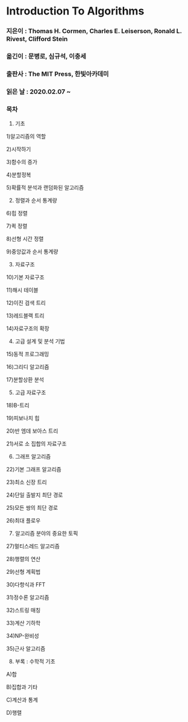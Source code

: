 # Introduction To Algorithms
### 지은이 : Thomas H. Cormen, Charles E. Leiserson, Ronald L. Rivest, Clifford Stein
### 옮긴이 : 문병로, 심규석, 이충세
### 출판사 : The MIT Press, 한빛아카데미
### 읽은 날 : 2020.02.07 ~

### 목차

1. 기초

1)알고리즘의 역할

2)시작하기

3)함수의 증가

4)분할정복

5)확률적 분석과 랜덤화된 알고리즘

2. 정렬과 순서 통계량

6)힙 정렬

7)퀵 정렬

8)선형 시간 정렬

9)중앙값과 순서 통계량

3. 자료구조

10)기본 자료구조

11)해시 테이블

12)이진 검색 트리

13)레드블랙 트리

14)자료구조의 확장

4. 고급 설계 및 분석 기법

15)동적 프로그래밍

16)그리디 알고리즘

17)분할상환 분석

5. 고급 자료구조

18)B-트리

19)피보나치 힙

20)반 엠데 보아스 트리

21)서로 소 집합의 자료구조

6. 그래프 알고리즘

22)기본 그래프 알고리즘

23)최소 신장 트리

24)단일 출발지 최단 경로

25)모든 쌍의 최단 경로

26)최대 플로우

7. 알고리즘 분야의 중요한 토픽

27)멀티스레드 알고리즘

28)행렬의 연산

29)선형 계획법

30)다항식과 FFT

31)정수론 알고리즘

32)스트링 매칭

33)계산 기하학

34)NP-완비성

35)근사 알고리즘

8. 부록 : 수학적 기초

A)합

B)집합과 기타

C)계산과 통계

D)행렬


